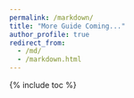 ```yaml
---
permalink: /markdown/
title: "More Guide Coming..."
author_profile: true
redirect_from: 
  - /md/
  - /markdown.html
---
```


{% include toc %}


